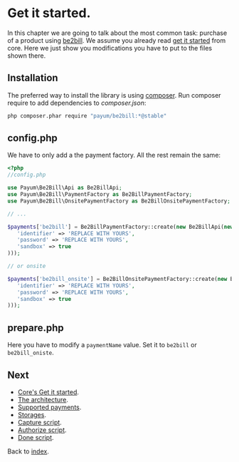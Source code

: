 # Get it started.

In this chapter we are going to talk about the most common task: purchase of a product using [be2bill](http://www.be2bill.com/).
We assume you already read [get it started](https://github.com/Payum/Payum/blob/master/src/Payum/Core/Resources/docs/get-it-started.md) from core.
Here we just show you modifications you have to put to the files shown there.

## Installation

The preferred way to install the library is using [composer](http://getcomposer.org/).
Run composer require to add dependencies to _composer.json_:

```bash
php composer.phar require "payum/be2bill:*@stable"
```

## config.php

We have to only add a the payment factory. All the rest remain the same:

```php
<?php
//config.php

use Payum\Be2Bill\Api as Be2BillApi;
use Payum\Be2Bill\PaymentFactory as Be2BillPaymentFactory;
use Payum\Be2Bill\OnsitePaymentFactory as Be2BillOnsitePaymentFactory;

// ...

$payments['be2bill'] = Be2BillPaymentFactory::create(new Be2BillApi(new Curl, array(
   'identifier' => 'REPLACE WITH YOURS',
   'password' => 'REPLACE WITH YOURS',
   'sandbox' => true
)));

// or onsite 

$payments['be2bill_onsite'] = Be2BillOnsitePaymentFactory::create(new Be2BillApi(new Curl, array(
   'identifier' => 'REPLACE WITH YOURS',
   'password' => 'REPLACE WITH YOURS',
   'sandbox' => true
)));
```

## prepare.php

Here you have to modify a `paymentName` value. Set it to `be2bill` or `be2bill_oniste`.

## Next 

* [Core's Get it started](https://github.com/Payum/Core/blob/master/Resources/docs/get-it-started.md).
* [The architecture](https://github.com/Payum/Core/blob/master/Resources/docs/the-architecture.md).
* [Supported payments](https://github.com/Payum/Core/blob/master/Resources/docs/supported-payments.md).
* [Storages](https://github.com/Payum/Core/blob/master/Resources/docs/storages.md).
* [Capture script](https://github.com/Payum/Core/blob/master/Resources/docs/capture-script.md).
* [Authorize script](https://github.com/Payum/Core/blob/master/Resources/docs/authorize-script.md).
* [Done script](https://github.com/Payum/Core/blob/master/Resources/docs/done-script.md).

Back to [index](index.md).